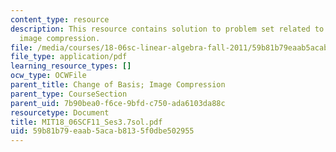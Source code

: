 ```yaml
---
content_type: resource
description: This resource contains solution to problem set related to change of basis;
  image compression.
file: /media/courses/18-06sc-linear-algebra-fall-2011/59b81b79eaab5acab8135f0dbe502955_MIT18_06SCF11_Ses3.7sol.pdf
file_type: application/pdf
learning_resource_types: []
ocw_type: OCWFile
parent_title: Change of Basis; Image Compression
parent_type: CourseSection
parent_uid: 7b90bea0-f6ce-9bfd-c750-ada6103da88c
resourcetype: Document
title: MIT18_06SCF11_Ses3.7sol.pdf
uid: 59b81b79-eaab-5aca-b813-5f0dbe502955
---
```

